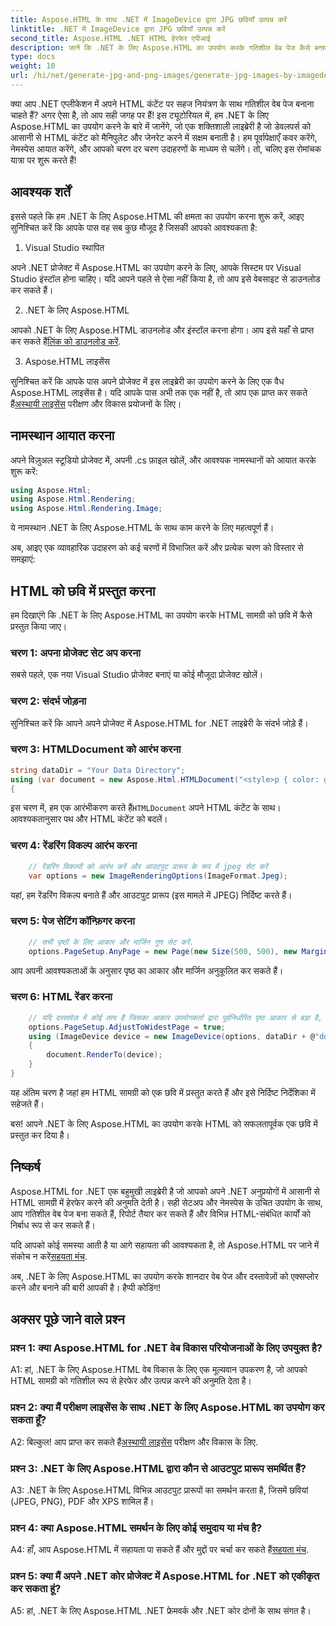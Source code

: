 ```yaml
---
title: Aspose.HTML के साथ .NET में ImageDevice द्वारा JPG छवियाँ उत्पन्न करें
linktitle: .NET में ImageDevice द्वारा JPG छवियाँ उत्पन्न करें
second_title: Aspose.HTML .NET HTML हेरफेर एपीआई
description: जानें कि .NET के लिए Aspose.HTML का उपयोग करके गतिशील वेब पेज कैसे बनाएं। यह चरण-दर-चरण ट्यूटोरियल पूर्वापेक्षाएँ, नामस्थान और HTML को छवियों में प्रस्तुत करने को कवर करता है।
type: docs
weight: 10
url: /hi/net/generate-jpg-and-png-images/generate-jpg-images-by-imagedevice/
---
```


क्या आप .NET एप्लीकेशन में अपने HTML कंटेंट पर सहज नियंत्रण के साथ गतिशील वेब पेज बनाना चाहते हैं? अगर ऐसा है, तो आप सही जगह पर हैं! इस ट्यूटोरियल में, हम .NET के लिए Aspose.HTML का उपयोग करने के बारे में जानेंगे, जो एक शक्तिशाली लाइब्रेरी है जो डेवलपर्स को आसानी से HTML कंटेंट को मैनिपुलेट और जेनरेट करने में सक्षम बनाती है। हम पूर्वापेक्षाएँ कवर करेंगे, नेमस्पेस आयात करेंगे, और आपको चरण दर चरण उदाहरणों के माध्यम से चलेंगे। तो, चलिए इस रोमांचक यात्रा पर शुरू करते हैं!

## आवश्यक शर्तें

इससे पहले कि हम .NET के लिए Aspose.HTML की क्षमता का उपयोग करना शुरू करें, आइए सुनिश्चित करें कि आपके पास वह सब कुछ मौजूद है जिसकी आपको आवश्यकता है:

1. Visual Studio स्थापित

अपने .NET प्रोजेक्ट में Aspose.HTML का उपयोग करने के लिए, आपके सिस्टम पर Visual Studio इंस्टॉल होना चाहिए। यदि आपने पहले से ऐसा नहीं किया है, तो आप इसे वेबसाइट से डाउनलोड कर सकते हैं।

2. .NET के लिए Aspose.HTML

 आपको .NET के लिए Aspose.HTML डाउनलोड और इंस्टॉल करना होगा। आप इसे यहाँ से प्राप्त कर सकते हैं[लिंक को डाउनलोड करें](https://releases.aspose.com/html/net/).

3. Aspose.HTML लाइसेंस

सुनिश्चित करें कि आपके पास अपने प्रोजेक्ट में इस लाइब्रेरी का उपयोग करने के लिए एक वैध Aspose.HTML लाइसेंस है। यदि आपके पास अभी तक एक नहीं है, तो आप एक प्राप्त कर सकते हैं[अस्थायी लाइसेंस](https://purchase.aspose.com/temporary-license/) परीक्षण और विकास प्रयोजनों के लिए।

## नामस्थान आयात करना

अपने विज़ुअल स्टूडियो प्रोजेक्ट में, अपनी .cs फ़ाइल खोलें, और आवश्यक नामस्थानों को आयात करके शुरू करें:

```csharp
using Aspose.Html;
using Aspose.Html.Rendering;
using Aspose.Html.Rendering.Image;
```

ये नामस्थान .NET के लिए Aspose.HTML के साथ काम करने के लिए महत्वपूर्ण हैं।

अब, आइए एक व्यावहारिक उदाहरण को कई चरणों में विभाजित करें और प्रत्येक चरण को विस्तार से समझाएं:

## HTML को छवि में प्रस्तुत करना

हम दिखाएंगे कि .NET के लिए Aspose.HTML का उपयोग करके HTML सामग्री को छवि में कैसे प्रस्तुत किया जाए।

### चरण 1: अपना प्रोजेक्ट सेट अप करना

सबसे पहले, एक नया Visual Studio प्रोजेक्ट बनाएं या कोई मौजूदा प्रोजेक्ट खोलें।

### चरण 2: संदर्भ जोड़ना

सुनिश्चित करें कि आपने अपने प्रोजेक्ट में Aspose.HTML for .NET लाइब्रेरी के संदर्भ जोड़े हैं।

### चरण 3: HTMLDocument को आरंभ करना

```csharp
string dataDir = "Your Data Directory";
using (var document = new Aspose.Html.HTMLDocument("<style>p { color: green; }</style><p>my first paragraph</p>", @"c:\work\"))
{
```

 इस चरण में, हम एक आरंभीकरण करते हैं`HTMLDocument` अपने HTML कंटेंट के साथ। आवश्यकतानुसार पथ और HTML कंटेंट को बदलें।

### चरण 4: रेंडरिंग विकल्प आरंभ करना

```csharp
    // रेंडरिंग विकल्पों को आरंभ करें और आउटपुट प्रारूप के रूप में jpeg सेट करें
    var options = new ImageRenderingOptions(ImageFormat.Jpeg);
```

यहां, हम रेंडरिंग विकल्प बनाते हैं और आउटपुट प्रारूप (इस मामले में JPEG) निर्दिष्ट करते हैं।

### चरण 5: पेज सेटिंग कॉन्फ़िगर करना

```csharp
    // सभी पृष्ठों के लिए आकार और मार्जिन गुण सेट करें.
    options.PageSetup.AnyPage = new Page(new Size(500, 500), new Margin(50, 50, 50, 50));
```

आप अपनी आवश्यकताओं के अनुसार पृष्ठ का आकार और मार्जिन अनुकूलित कर सकते हैं।

### चरण 6: HTML रेंडर करना

```csharp
    // यदि दस्तावेज़ में कोई तत्व है जिसका आकार उपयोगकर्ता द्वारा पूर्वनिर्धारित पृष्ठ आकार से बड़ा है, तो आउटपुट पृष्ठ समायोजित किए जाएंगे।
    options.PageSetup.AdjustToWidestPage = true;
    using (ImageDevice device = new ImageDevice(options, dataDir + @"document_out.jpg"))
    {
        document.RenderTo(device);
    }
}
```

यह अंतिम चरण है जहां हम HTML सामग्री को एक छवि में प्रस्तुत करते हैं और इसे निर्दिष्ट निर्देशिका में सहेजते हैं।

बस! आपने .NET के लिए Aspose.HTML का उपयोग करके HTML को सफलतापूर्वक एक छवि में प्रस्तुत कर दिया है।

## निष्कर्ष

Aspose.HTML for .NET एक बहुमुखी लाइब्रेरी है जो आपको अपने .NET अनुप्रयोगों में आसानी से HTML सामग्री में हेरफेर करने की अनुमति देती है। सही सेटअप और नेमस्पेस के उचित उपयोग के साथ, आप गतिशील वेब पेज बना सकते हैं, रिपोर्ट तैयार कर सकते हैं और विभिन्न HTML-संबंधित कार्यों को निर्बाध रूप से कर सकते हैं।

 यदि आपको कोई समस्या आती है या आगे सहायता की आवश्यकता है, तो Aspose.HTML पर जाने में संकोच न करें[सहयता मंच](https://forum.aspose.com/).

अब, .NET के लिए Aspose.HTML का उपयोग करके शानदार वेब पेज और दस्तावेज़ों को एक्सप्लोर करने और बनाने की बारी आपकी है। हैप्पी कोडिंग!

## अक्सर पूछे जाने वाले प्रश्न

### प्रश्न 1: क्या Aspose.HTML for .NET वेब विकास परियोजनाओं के लिए उपयुक्त है?
   
A1: हां, .NET के लिए Aspose.HTML वेब विकास के लिए एक मूल्यवान उपकरण है, जो आपको HTML सामग्री को गतिशील रूप से हेरफेर और उत्पन्न करने की अनुमति देता है।

### प्रश्न 2: क्या मैं परीक्षण लाइसेंस के साथ .NET के लिए Aspose.HTML का उपयोग कर सकता हूँ?
   
 A2: बिल्कुल! आप प्राप्त कर सकते हैं[अस्थायी लाइसेंस](https://purchase.aspose.com/temporary-license/) परीक्षण और विकास के लिए.

### प्रश्न 3: .NET के लिए Aspose.HTML द्वारा कौन से आउटपुट प्रारूप समर्थित हैं?
   
A3: .NET के लिए Aspose.HTML विभिन्न आउटपुट प्रारूपों का समर्थन करता है, जिसमें छवियां (JPEG, PNG), PDF और XPS शामिल हैं।

### प्रश्न 4: क्या Aspose.HTML समर्थन के लिए कोई समुदाय या मंच है?
   
 A4: हाँ, आप Aspose.HTML में सहायता पा सकते हैं और मुद्दों पर चर्चा कर सकते हैं[सहयता मंच](https://forum.aspose.com/).

### प्रश्न 5: क्या मैं अपने .NET कोर प्रोजेक्ट में Aspose.HTML for .NET को एकीकृत कर सकता हूं?

A5: हां, .NET के लिए Aspose.HTML .NET फ्रेमवर्क और .NET कोर दोनों के साथ संगत है।